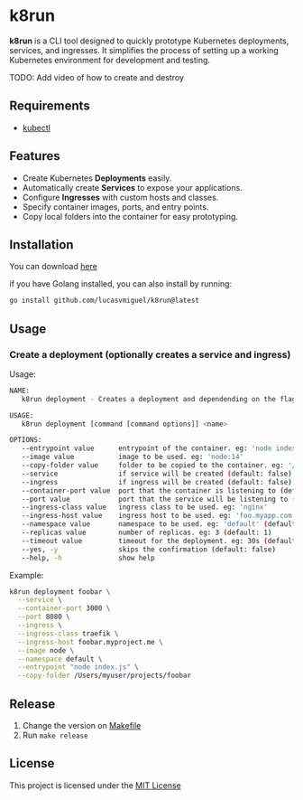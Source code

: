 # k8run

**k8run** is a CLI tool designed to quickly prototype Kubernetes deployments, services, and ingresses. It simplifies the process of setting up a working Kubernetes environment for development and testing.

TODO: Add video of how to create and destroy


## Requirements

* [kubectl](https://kubernetes.io/docs/reference/kubectl/)

## Features
- Create Kubernetes **Deployments** easily.
- Automatically create **Services** to expose your applications.
- Configure **Ingresses** with custom hosts and classes.
- Specify container images, ports, and entry points.
- Copy local folders into the container for easy prototyping.


## Installation

You can download [here](https://github.com/lucasvmiguel/k8run/releases)

if you have Golang installed, you can also install by running:
```bash
go install github.com/lucasvmiguel/k8run@latest
```

## Usage

### Create a deployment (optionally creates a service and ingress)

Usage:

```bash
NAME:
   k8run deployment - Creates a deployment and dependending on the flags, a service and ingress

USAGE:
   k8run deployment [command [command options]] <name>

OPTIONS:
   --entrypoint value      entrypoint of the container. eg: 'node index.js'
   --image value           image to be used. eg: 'node:14'
   --copy-folder value     folder to be copied to the container. eg: '/Users/me/my_local_folder_to_copy'
   --service               if service will be created (default: false)
   --ingress               if ingress will be created (default: false)
   --container-port value  port that the container is listening to (default: 0)
   --port value            port that the service will be listening to (default: 0)
   --ingress-class value   ingress class to be used. eg: 'nginx'
   --ingress-host value    ingress host to be used. eg: 'foo.myapp.com'
   --namespace value       namespace to be used. eg: 'default' (default: "default")
   --replicas value        number of replicas. eg: 3 (default: 1)
   --timeout value         timeout for the deployment. eg: 30s (default: 30s)
   --yes, -y               skips the confirmation (default: false)
   --help, -h              show help
```

Example:

```bash
k8run deployment foobar \
  --service \
  --container-port 3000 \
  --port 8080 \
  --ingress \
  --ingress-class traefik \
  --ingress-host foobar.myproject.me \
  --image node \
  --namespace default \
  --entrypoint "node index.js" \
  --copy-folder /Users/myuser/projects/foobar
```

## Release

1. Change the version on [Makefile](Makefile)
2. Run `make release`

## License

This project is licensed under the [MIT License](LICENSE)